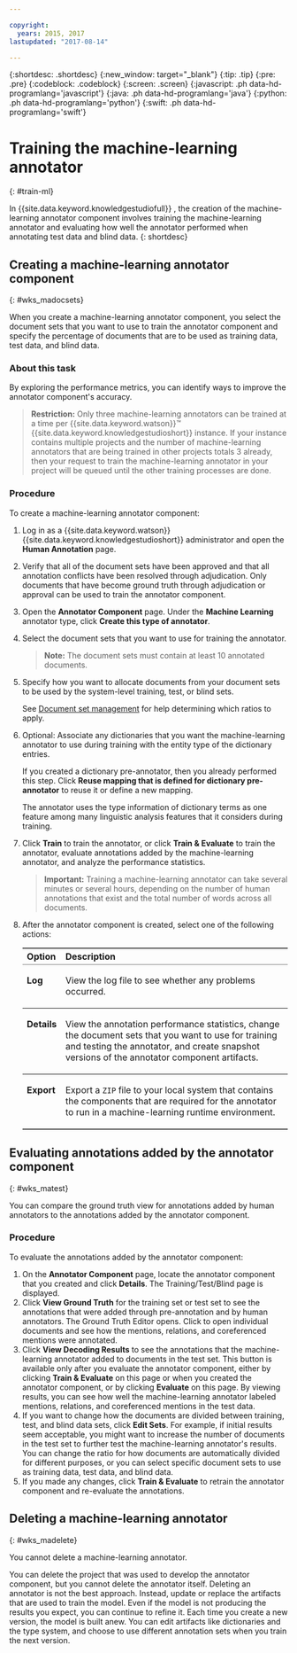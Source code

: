 ```yaml
---

copyright:
  years: 2015, 2017
lastupdated: "2017-08-14"

---
```


{:shortdesc: .shortdesc}
{:new_window: target="_blank"}
{:tip: .tip}
{:pre: .pre}
{:codeblock: .codeblock}
{:screen: .screen}
{:javascript: .ph data-hd-programlang='javascript'}
{:java: .ph data-hd-programlang='java'}
{:python: .ph data-hd-programlang='python'}
{:swift: .ph data-hd-programlang='swift'}

# Training the machine-learning annotator
{: #train-ml}

In {{site.data.keyword.knowledgestudiofull}} , the creation of the machine-learning annotator component involves training the machine-learning annotator and evaluating how well the annotator performed when annotating test data and blind data.
{: shortdesc}

## Creating a machine-learning annotator component
{: #wks_madocsets}

When you create a machine-learning annotator component, you select the document sets that you want to use to train the annotator component and specify the percentage of documents that are to be used as training data, test data, and blind data.

### About this task

By exploring the performance metrics, you can identify ways to improve the annotator component's accuracy.

> **Restriction:** Only three machine-learning annotators can be trained at a time per {{site.data.keyword.watson}}&trade; {{site.data.keyword.knowledgestudioshort}} instance. If your instance contains multiple projects and the number of machine-learning annotators that are being trained in other projects totals 3 already, then your request to train the machine-learning annotator in your project will be queued until the other training processes are done.

### Procedure

To create a machine-learning annotator component:

1. Log in as a {{site.data.keyword.watson}} {{site.data.keyword.knowledgestudioshort}} administrator and open the **Human Annotation** page.
1. Verify that all of the document sets have been approved and that all annotation conflicts have been resolved through adjudication. Only documents that have become ground truth through adjudication or approval can be used to train the annotator component.
1. Open the **Annotator Component** page. Under the **Machine Learning** annotator type, click **Create this type of annotator**.
1. Select the document sets that you want to use for training the annotator.

    > **Note:** The document sets must contain at least 10 annotated documents.

1. Specify how you want to allocate documents from your document sets to be used by the system-level training, test, or blind sets.

    See [Document set management](/docs/services/knowledge-studio/improve-ml.html#wks_mamanagedata) for help determining which ratios to apply.

1. Optional: Associate any dictionaries that you want the machine-learning annotator to use during training with the entity type of the dictionary entries.

    If you created a dictionary pre-annotator, then you already performed this step. Click **Reuse mapping that is defined for dictionary pre-annotator** to reuse it or define a new mapping.

    The annotator uses the type information of dictionary terms as one feature among many linguistic analysis features that it considers during training.

1. Click **Train** to train the annotator, or click **Train &amp; Evaluate** to train the annotator, evaluate annotations added by the machine-learning annotator, and analyze the performance statistics.

    > **Important:** Training a machine-learning annotator can take several minutes or several hours, depending on the number of human annotations that exist and the total number of words across all documents.

1. After the annotator component is created, select one of the following actions:

    <table border="1" frame="hsides" rules="rows" cellpadding="4" cellspacing="0" summary="Each row in this table describes one option for a choice." class="simpletable choicetable choicetableborder">
      <thead><tr><th id="d33883e137-option" valign="bottom" align="left" class="ncol thleft thbot">Option</th>
          <th id="d33883e137-desc" valign="bottom" align="left" class="ncol thleft thbot">Description</th></tr></thead>
      <tbody><tr class="strow chrow"><td valign="top" headers="d33883e137-option" id="d33883e139" class="stentry choption ncol"><p class="p wrapper"><strong>Log</strong></p></td>
          <td valign="top" headers="d33883e137-desc d33883e139" class="stentry chdesc ncol"><p class="p wrapper">View the log file to see whether any problems occurred.</p></td>
        </tr>
        <tr class="strow chrow"><td valign="top" headers="d33883e137-option" id="d33883e144" class="stentry choption ncol"><p class="p wrapper"><strong>Details</strong></p></td>
          <td valign="top" headers="d33883e137-desc d33883e144" class="stentry chdesc ncol"><p class="p wrapper">View the annotation performance statistics, change the document sets that you want to use
              for training and testing the annotator, and create snapshot versions of the annotator component
              artifacts.</p></td>
        </tr>
        <tr class="strow chrow"><td valign="top" headers="d33883e137-option" id="d33883e149" class="stentry choption ncol"><p class="p wrapper"><strong>Export</strong></p></td>
          <td valign="top" headers="d33883e137-desc d33883e149" class="stentry chdesc ncol"><p class="p wrapper">Export a <code>ZIP</code> file to your local system that contains the components
              that are required for the annotator to run in a machine-learning runtime environment.</p></td>
        </tr>
      </tbody>
    </table>

## Evaluating annotations added by the annotator component
{: #wks_matest}

You can compare the ground truth view for annotations added by human annotators to the annotations added by the annotator component.

### Procedure

To evaluate the annotations added by the annotator component:

1. On the **Annotator Component** page, locate the annotator component that you created and click **Details**. The Training/Test/Blind page is displayed.
1. Click **View Ground Truth** for the training set or test set to see the annotations that were added through pre-annotation and by human annotators. The Ground Truth Editor opens. Click to open individual documents and see how the mentions, relations, and coreferenced mentions were annotated.
1. Click **View Decoding Results** to see the annotations that the machine-learning annotator added to documents in the test set. This button is available only after you evaluate the annotator component, either by clicking **Train &amp; Evaluate** on this page or when you created the annotator component, or by clicking **Evaluate** on this page. By viewing results, you can see how well the machine-learning annotator labeled mentions, relations, and coreferenced mentions in the test data.
1. If you want to change how the documents are divided between training, test, and blind data sets, click **Edit Sets**. For example, if initial results seem acceptable, you might want to increase the number of documents in the test set to further test the machine-learning annotator's results. You can change the ratio for how documents are automatically divided for different purposes, or you can select specific document sets to use as training data, test data, and blind data.
1. If you made any changes, click **Train &amp; Evaluate** to retrain the annotator component and re-evaluate the annotations.

## Deleting a machine-learning annotator
{: #wks_madelete}

You cannot delete a machine-learning annotator.

You can delete the project that was used to develop the annotator component, but you cannot delete the annotator itself. Deleting an annotator is not the best approach. Instead, update or replace the artifacts that are used to train the model. Even if the model is not producing the results you expect, you can continue to refine it. Each time you create a new version, the model is built anew. You can edit artifacts like dictionaries and the type system, and choose to use different annotation sets when you train the next version.
